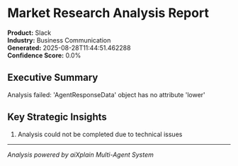 # Market Research Analysis Report
**Product:** Slack  
**Industry:** Business Communication  
**Generated:** 2025-08-28T11:44:51.462288  
**Confidence Score:** 0.0%

## Executive Summary
Analysis failed: 'AgentResponseData' object has no attribute 'lower'

## Key Strategic Insights
1. Analysis could not be completed due to technical issues

---
*Analysis powered by aiXplain Multi-Agent System*
